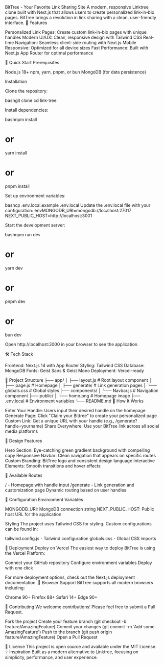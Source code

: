 BitTree - Your Favorite Link Sharing Site
A modern, responsive Linktree clone built with Next.js that allows users to create personalized link-in-bio pages. BitTree brings a revolution in link sharing with a clean, user-friendly interface.
🌟 Features

Personalized Link Pages: Create custom link-in-bio pages with unique handles
Modern UI/UX: Clean, responsive design with Tailwind CSS
Real-time Navigation: Seamless client-side routing with Next.js
Mobile Responsive: Optimized for all device sizes
Fast Performance: Built with Next.js App Router for optimal performance

🚀 Quick Start
Prerequisites

Node.js 18+
npm, yarn, pnpm, or bun
MongoDB (for data persistence)

Installation

Clone the repository:

bashgit clone <your-repo-url>
cd link-tree

Install dependencies:

bashnpm install
# or
yarn install
# or
pnpm install

Set up environment variables:

bashcp .env.local.example .env.local
Update the .env.local file with your configuration:
envMONGODB_URI=mongodb://localhost:27017
NEXT_PUBLIC_HOST=http://localhost:3001

Start the development server:

bashnpm run dev
# or
yarn dev
# or
pnpm dev
# or
bun dev

Open http://localhost:3000 in your browser to see the application.

🛠️ Tech Stack

Frontend: Next.js 14 with App Router
Styling: Tailwind CSS
Database: MongoDB
Fonts: Geist Sans & Geist Mono
Deployment: Vercel-ready

📁 Project Structure
├── app/
│   ├── layout.js          # Root layout component
│   ├── page.js            # Homepage
│   ├── generate/          # Link generation pages
│   └── globals.css        # Global styles
├── components/
│   └── Navbar.js          # Navigation component
├── public/
│   └── home.png          # Homepage image
├── .env.local            # Environment variables
└── README.md
🎯 How It Works

Enter Your Handle: Users input their desired handle on the homepage
Generate Page: Click "Claim your Bittree" to create your personalized page
Custom Link: Get a unique URL with your handle (e.g., /generate?handle=yourname)
Share Everywhere: Use your BitTree link across all social media platforms

🎨 Design Features

Hero Section: Eye-catching green gradient background with compelling copy
Responsive Navbar: Clean navigation that appears on specific routes
Custom Branding: BitTree logo and consistent design language
Interactive Elements: Smooth transitions and hover effects

🚦 Available Routes

/ - Homepage with handle input
/generate - Link generation and customization page
Dynamic routing based on user handles

🔧 Configuration
Environment Variables

MONGODB_URI: MongoDB connection string
NEXT_PUBLIC_HOST: Public host URL for the application

Styling
The project uses Tailwind CSS for styling. Custom configurations can be found in:

tailwind.config.js - Tailwind configuration
globals.css - Global CSS imports

🚀 Deployment
Deploy on Vercel
The easiest way to deploy BitTree is using the Vercel Platform:

Connect your GitHub repository
Configure environment variables
Deploy with one click

For more deployment options, check out the Next.js deployment documentation.
📱 Browser Support
BitTree supports all modern browsers including:

Chrome 90+
Firefox 88+
Safari 14+
Edge 90+

🤝 Contributing
We welcome contributions! Please feel free to submit a Pull Request.

Fork the project
Create your feature branch (git checkout -b feature/AmazingFeature)
Commit your changes (git commit -m 'Add some AmazingFeature')
Push to the branch (git push origin feature/AmazingFeature)
Open a Pull Request

📄 License
This project is open source and available under the MIT License.
💡 Inspiration
Built as a modern alternative to Linktree, focusing on simplicity, performance, and user experience.

